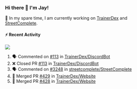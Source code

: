 ### Hi there 👋 I'm Jay!

🔭 In my spare time, I am currently working on [TrainerDex](https://www.github.com/TrainerDex) and [StreetComplete](https://github.com/streetcomplete/StreetComplete).

#### :zap: Recent Activity

[<img src="https://github-readme-stats.vercel.app/api/wakatime?username=TurnrDev&layout=compact&custom_title=Last 7 Days Language Breakdown" />](https://wakatime.com/@TurnrDev)
<br>
<!--START_SECTION:activity-->
1. 🗣 Commented on [#113](https://github.com/TrainerDex/DiscordBot/issues/113) in [TrainerDex/DiscordBot](https://github.com/TrainerDex/DiscordBot)
2. ❌ Closed PR [#113](https://github.com/TrainerDex/DiscordBot/pull/113) in [TrainerDex/DiscordBot](https://github.com/TrainerDex/DiscordBot)
3. 🗣 Commented on [#3248](https://github.com/streetcomplete/StreetComplete/issues/3248) in [streetcomplete/StreetComplete](https://github.com/streetcomplete/StreetComplete)
4. 🎉 Merged PR [#429](https://github.com/TrainerDex/Website/pull/429) in [TrainerDex/Website](https://github.com/TrainerDex/Website)
5. 🎉 Merged PR [#428](https://github.com/TrainerDex/Website/pull/428) in [TrainerDex/Website](https://github.com/TrainerDex/Website)
<!--END_SECTION:activity-->
